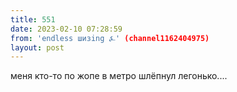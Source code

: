 ```yaml
---
title: 551
date: 2023-02-10 07:28:59
from: 'endless шизing ⍼' (channel1162404975)
layout: post
---
```


меня кто-то по жопе в метро шлёпнул легонько....
